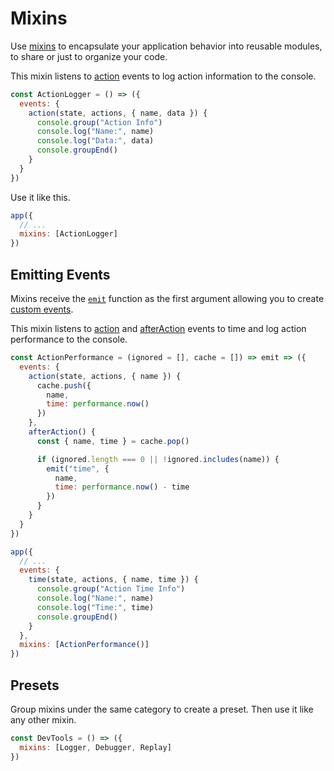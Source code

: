 # Mixins

Use [mixins](/docs/api.md#mixins) to encapsulate your application behavior into reusable modules, to share or just to organize your code.

This mixin listens to [action](/docs/events.md#action) events to log action information to the console.

```jsx
const ActionLogger = () => ({
  events: {
    action(state, actions, { name, data }) {
      console.group("Action Info")
      console.log("Name:", name)
      console.log("Data:", data)
      console.groupEnd()
    }
  }
})
```

Use it like this.

```jsx
app({
  // ...
  mixins: [ActionLogger]
})
```

## Emitting Events

Mixins receive the [`emit`](/docs/api.md#emit) function as the first argument allowing you to create [custom events](/docs/events.md#custom-events).

This mixin listens to [action](/docs/events.md#action) and [afterAction](/docs/events.md#afterAction) events to time and log action performance to the console.

```jsx
const ActionPerformance = (ignored = [], cache = []) => emit => ({
  events: {
    action(state, actions, { name }) {
      cache.push({
        name,
        time: performance.now()
      })
    },
    afterAction() {
      const { name, time } = cache.pop()

      if (ignored.length === 0 || !ignored.includes(name)) {
        emit("time", {
          name,
          time: performance.now() - time
        })
      }
    }
  }
})
```

```jsx
app({
  // ...
  events: {
    time(state, actions, { name, time }) {
      console.group("Action Time Info")
      console.log("Name:", name)
      console.log("Time:", time)
      console.groupEnd()
    }
  },
  mixins: [ActionPerformance()]
})
```

## Presets

Group mixins under the same category to create a preset. Then use it like any other mixin.

```jsx
const DevTools = () => ({
  mixins: [Logger, Debugger, Replay]
})
```

